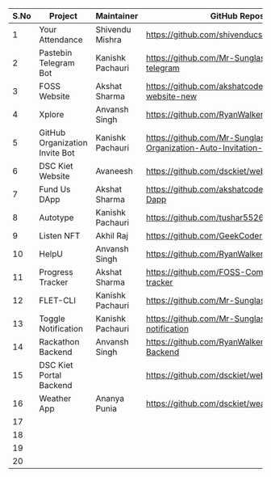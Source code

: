 
|S.No|Project|Maintainer|GitHub Repository|Tags|
|----|-------|------|--------|-------|
|1|Your Attendance|Shivendu Mishra|https://github.com/shivenducs1136/YourAttendance| Android, Kotlin|
|2|Pastebin Telegram Bot|Kanishk Pachauri|https://github.com/Mr-Sunglasses/pastebin-telegram| Python|
|3|FOSS Website|Akshat Sharma|https://github.com/akshatcoder-hash/FOSS-website-new|
|4|Xplore|Anvansh Singh|https://github.com/RyanWalker277/Xplore|
|5|GitHub Organization Invite Bot|Kanishk Pachauri|https://github.com/Mr-Sunglasses/GitHub-Organization-Auto-Invitation-Bot|
|6|DSC Kiet Website|Avaneesh|https://github.com/dsckiet/website|
|7|Fund Us DApp|Akshat Sharma|https://github.com/akshatcoder-hash/Fund-Us-Dapp|
|8|Autotype|Kanishk Pachauri|https://github.com/tushar5526/Autotype|
|9|Listen NFT|Akhil Raj|https://github.com/GeekCoderRaj/ListenNFT|
|10|HelpU|Anvansh Singh|https://github.com/RyanWalker277/HelpU|
|11|Progress Tracker|Akshat Sharma|https://github.com/FOSS-Community/progress-tracker|
|12|FLET-CLI|Kanishk Pachauri|https://github.com/Mr-Sunglasses/flet-cli|
|13|Toggle Notification|Kanishk Pachauri|https://github.com/Mr-Sunglasses/Toogle-notification|
|14|Rackathon Backend|Anvansh Singh|https://github.com/RyanWalker277/Rakathon-Backend|
|15|DSC Kiet Portal Backend||https://github.com/dsckiet/website-backend-v2
|16|Weather App|Ananya Punia|https://github.com/dsckiet/weather-app-kotlin| Android, Kotlin|
|17|||
|18|||
|19|||
|20|||
